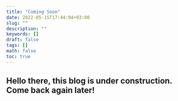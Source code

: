 ```yaml
---
title: "Coming Soon"
date: 2022-05-15T17:44:04+03:00
slug: ""
description: ""
keywords: []
draft: false
tags: []
math: false
toc: true
---
```

## Hello there, this blog is under construction. Come back again later!